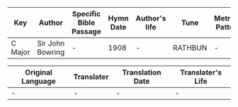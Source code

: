 Key | Author   | Specific Bible Passage     |Hymn Date |Author's life |Tune |Metrical Pattern   |Composer/Source
-- | --------- | ---------------------------|----------|--------------|-----|-------------------|-------------  
C Major |Sir John Bowring |- |1908 |- |RATHBUN |- |Ithamar Conkey

Original Language | Translater | Translation Date   | Translater's Life  
----------------- | --------- | --------------------|-------------     
\- |- |- |-
